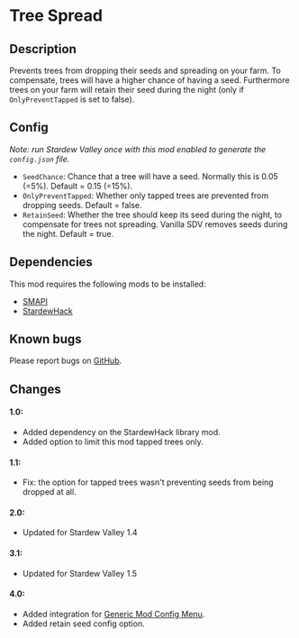 # Tree Spread

## Description
Prevents trees from dropping their seeds and spreading on your farm. To compensate, trees will have a higher chance of having a seed. 
Furthermore trees on your farm will retain their seed during the night (only if `OnlyPreventTapped` is set to false).

## Config
*Note: run Stardew Valley once with this mod enabled to generate the `config.json` file.*

* `SeedChance`: Chance that a tree will have a seed. Normally this is 0.05 (=5%). Default = 0.15 (=15%).
* `OnlyPreventTapped`: Whether only tapped trees are prevented from dropping seeds. Default = false.
* `RetainSeed`: Whether the tree should keep its seed during the night, to compensate for trees not spreading. Vanilla SDV removes seeds during the night. Default = true.

## Dependencies
This mod requires the following mods to be installed:

* [SMAPI](https://www.nexusmods.com/stardewvalley/mods/2400)
* [StardewHack](https://www.nexusmods.com/stardewvalley/mods/3213)

## Known bugs
Please report bugs on [GitHub](https://github.com/bcmpinc/StardewHack/issues).

## Changes
#### 1.0:
* Added dependency on the StardewHack library mod.
* Added option to limit this mod tapped trees only.

#### 1.1:
* Fix: the option for tapped trees wasn't preventing seeds from being dropped at all.

#### 2.0:
* Updated for Stardew Valley 1.4

#### 3.1:
* Updated for Stardew Valley 1.5

#### 4.0:
* Added integration for [Generic Mod Config Menu](https://www.nexusmods.com/stardewvalley/mods/5098).
* Added retain seed config option.
